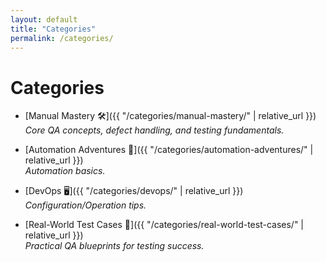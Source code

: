 ```yaml
---
layout: default
title: "Categories"
permalink: /categories/
--- 
```

# Categories

- [Manual Mastery 🛠]({{ "/categories/manual-mastery/" | relative_url }})  
  *Core QA concepts, defect handling, and testing fundamentals.* 

- [Automation Adventures 🔌]({{ "/categories/automation-adventures/" | relative_url }})  
  *Automation basics.*
 
- [DevOps 🖥]({{ "/categories/devops/" | relative_url }})  
  *Configuration/Operation tips.*
  
- [Real-World Test Cases 🧬]({{ "/categories/real-world-test-cases/" | relative_url }})  
  *Practical QA blueprints for testing success.*
 
